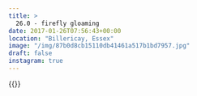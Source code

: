 ```yaml
---
title: >
  26.0 - firefly gloaming
date: 2017-01-26T07:56:43+00:00
location: "Billericay, Essex"
image: "/img/87b0d8cb15110db41461a517b1bd7957.jpg"
draft: false
instagram: true
---
```


{{<photo src="/img/87b0d8cb15110db41461a517b1bd7957.jpg">}}
